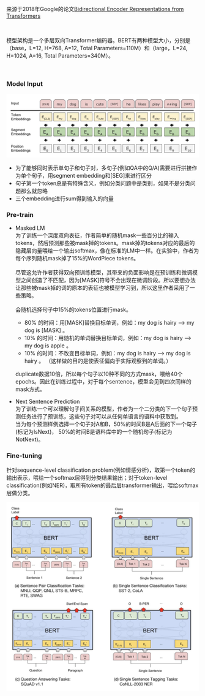 来源于2018年Google的论文[Bidirectional Encoder Representations from Transformers](https://arxiv.org/pdf/1810.04805.pdf)

</br>

模型架构是一个多层双向Transformer编码器。BERT有两种模型大小，分别是（base，L=12, H=768, A=12, Total Parameters=110M）和（large，L=24, H=1024, A=16, Total Parameters=340M）。

</br>

### Model Input
![alt BERT input](./bert-input.jpg)
* 为了能够同时表示单句子和句子对，多句子(例如QA中的Q/A)需要进行拼接作为单个句子，用segment embedding和[SEG]来进行区分
* 句子第一个token总是有特殊含义，例如分类问题中是类别，如果不是分类问题那么就忽略
* 三个embedding进行sum得到输入的向量



### Pre-train
* Masked LM
    </br>
    为了训练一个深度双向表征，作者简单的随机mask一些百分比的输入tokens，然后预测那些被mask掉的tokens。mask掉的tokens对应的最后的隐藏层向量喂给一个输出softmax，像在标准的LM中一样。在实验中，作者为每个序列随机mask掉了15%的WordPiece tokens。
    </br>
    </br>
    尽管这允许作者获得双向预训练模型，其带来的负面影响是在预训练和微调模型之间创造了不匹配，因为[MASK]符号不会出现在微调阶段。所以要想办法让那些被mask掉的词的原本的表征也被模型学习到，所以这里作者采用了一些策略。
    </br>
    </br>
    会随机选择句子中15%的tokens位置进行mask。
    - 80% 的时间：用[MASK]替换目标单词，例如：my dog is hairy --> my dog is [MASK] 。
    - 10% 的时间：用随机的单词替换目标单词，例如：my dog is hairy --> my dog is apple 。
    - 10% 的时间：不改变目标单词，例如：my dog is hairy --> my dog is hairy 。 （这样做的目的是使表征偏向于实际观察到的单词。）</br>

    duplicate数据10倍，所以每个句子以10种不同的方式mask，喂给40个epochs。因此在训练过程中，对于每个sentence，模型会见到四次同样的mask方式。

* Next Sentence Prediction
    </br>
    为了训练一个可以理解句子间关系的模型，作者为一个二分类的下一个句子预测任务进行了预训练，这些句子对可以从任何单语言的语料中获取到。
    </br>
    当为每个预测样例选择一个句子对A和B，50%的时间B是A后面的下一个句子(标记为IsNext)， 50%的时间B是语料库中的一个随机句子(标记为NotNext)。

### Fine-tuning 
针对sequence-level classification problem(例如情感分析)，取第一个token的输出表示，喂给一个softmax层得到分类结果输出；对于token-level classification(例如NER)，取所有token的最后层transformer输出，喂给softmax层做分类。

![alt BERT fine-tuning](./bert-finetune.jpg)


